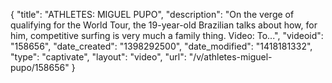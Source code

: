 {
    "title": "ATHLETES: MIGUEL PUPO",
    "description": "On the verge of qualifying for the World Tour, the 19-year-old Brazilian talks about how, for him, competitive surfing is very much a family thing. Video: To...",
    "videoid": "158656",
    "date_created": "1398292500",
    "date_modified": "1418181332",
    "type": "captivate",
    "layout": "video",
    "url": "\/v\/athletes-miguel-pupo\/158656"
}